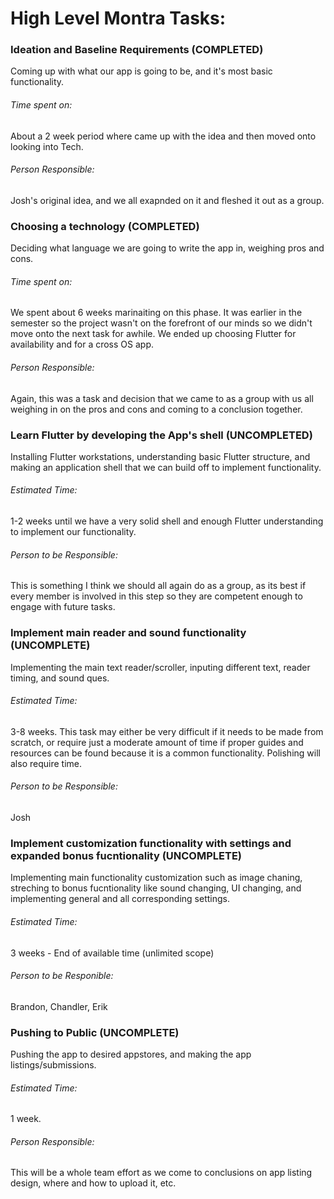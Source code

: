 # High Level Montra Tasks:
### Ideation and Baseline Requirements (COMPLETED)
Coming up with what our app is going to be, and it's most basic functionality.
###### Time spent on:
About a 2 week period where came up with the idea and then moved onto looking into Tech.
###### Person Responsible:
Josh's original idea, and we all exapnded on it and fleshed it out as a group.
### Choosing a technology (COMPLETED)
Deciding what language we are going to write the app in, weighing pros and cons.
###### Time spent on:
We spent about 6 weeks marinaiting on this phase. It was earlier in the semester so the project wasn't on the forefront of our minds so we didn't move onto the next task for awhile. We ended up choosing Flutter for availability and for a cross OS app.
###### Person Responsible:
Again, this was a task and decision that we came to as a group with us all weighing in on the pros and cons and coming to a conclusion together.
### Learn Flutter by developing the App's shell (UNCOMPLETED)
Installing Flutter workstations, understanding basic Flutter structure, and making an application shell that we can build off to implement functionality.
###### Estimated Time:
1-2 weeks until we have a very solid shell and enough Flutter understanding to implement our functionality.
###### Person to be Responsible:
This is something I think we should all again do as a group, as its best if every member is involved in this step so they are competent enough to engage with future tasks.
### Implement main reader and sound functionality (UNCOMPLETE)
Implementing the main text reader/scroller, inputing different text, reader timing, and sound ques.
###### Estimated Time:
3-8 weeks. This task may either be very difficult if it needs to be made from scratch, or require just a moderate amount of time if proper guides and resources can be found because it is a common functionality. Polishing will also require time.
###### Person to be Responsible:
Josh
### Implement customization functionality with settings and expanded bonus fucntionality (UNCOMPLETE)
Implementing main functionality customization such as image chaning, streching to bonus fucntionality like sound changing, UI changing, and implementing general and all corresponding settings.
###### Estimated Time:
3 weeks - End of available time (unlimited scope)
###### Person to be Responible:
Brandon, Chandler, Erik
### Pushing to Public (UNCOMPLETE)
Pushing the app to desired appstores, and making the app listings/submissions.
###### Estimated Time:
1 week.
###### Person Responsible:
This will be a whole team effort as we come to conclusions on app listing design, where and how to upload it, etc.
